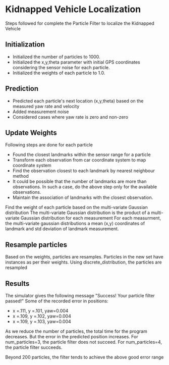 # Kidnapped Vehicle Localization

Steps followed for complete the Particle Filter to localize the Kidnapped Vehicle

## Initialization
* Initialized the number of particles to 1000.
* Initialized the x,y,theta parameter with initial GPS coordinates considering the sensor noise for each particle.
* Initialized the weights of each particle to 1.0.

## Prediction
* Predicted each particle's next location (x,y,theta) based on the measured yaw rate and velocity
* Added measurement noise
* Considered cases where yaw rate is zero and non-zero

## Update Weights
Following steps are done for each particle
* Found the closest landmarks within the sensor range for a particle
* Transform each observation from car coordinate system to map coordinate system
* Find the observation closest to each landmark by nearest neighbour method
* It could be possible that the number of landmarks are more than observations.
In such a case, do the above step only for the available observations.
* Maintain the association of landmarks with the closest observation.

Find the weight of each particle based on the multi-variate Gaussian distribution
The multi-variate Gaussian distribution is the product of a multi-variate Gaussian distribution for each measurement
For each measurment, the multi-variate gaussian distributions a mean (x,y) coordinates of landmark and std deviation of landmark measurement.

## Resample particles
Based on the weights, particles are resamples.
Particles in the new set have instances as per their weights.
Using discrete_distribution, the particles are resampled

## Results
The simulator gives the following message "Success! Your particle filter passed!"
Some of the recorded error in positions:
* x =.111, y =.101, yaw=0.004
* x =.109, y =.102, yaw=0.004
* x =.109, y =.103, yaw=0.004

As we reduce the number of particles, the total time for the program decreases. But the error in the predicted position increases.
For num_particles=3, the particle filter does not succeed.
For num_particles=4, the particle filter succeeds.

Beyond 200 particles, the filter tends to achieve the above good error range
